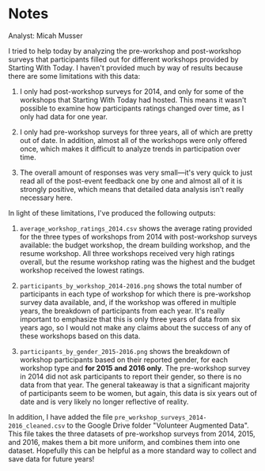 # Notes

Analyst: Micah Musser 

I tried to help today by analyzing the pre-workshop and post-workshop surveys that participants filled out for different workshops provided by Starting With Today. I haven't provided much by way of results because there are some limitations with this data:

1. I only had post-workshop surveys for 2014, and only for some of the workshops that Starting With Today had hosted. This means it wasn't possible to examine how participants ratings changed over time, as I only had data for one year.

2. I only had pre-workshop surveys for three years, all of which are pretty out of date. In addition, almost all of the workshops were only offered once, which makes it difficult to analyze trends in participation over time.

3. The overall amount of responses was very small—it's very quick to just read all of the post-event feedback one by one and almost all of it is strongly positive, which means that detailed data analysis isn't really necessary here.

In light of these limitations, I've produced the following outputs:

1. `average_workshop_ratings_2014.csv` shows the average rating provided for the three types of workshops from 2014 with post-workshop surveys available: the budget workshop, the dream building workshop, and the resume workshop. All three workshops received very high ratings overall, but the resume workshop rating was the highest and the budget workshop received the lowest ratings.

2. `participants_by_workshop_2014-2016.png` shows the total number of participants in each type of workshop for which there is pre-workshop survey data available, and, if the workshop was offered in multiple years, the breakdown of participants from each year. It's really important to emphasize that this is only three years of data from six years ago, so I would not make any claims about the success of any of these workshops based on this data.

3. `participants_by_gender_2015-2016.png` shows the breakdown of workshop participants based on their reported gender, for each workshop type and **for 2015 and 2016 only**. The pre-workshop survey in 2014 did not ask participants to report their gender, so there is no data from that year. The general takeaway is that a significant majority of participants seem to be women, but again, this data is six years out of date and is very likely no longer reflective of reality. 

In addition, I have added the file `pre_workshop_surveys_2014-2016_cleaned.csv` to the Google Drive folder "Volunteer Augmented Data". This file takes the three datasets of pre-workshop surveys from 2014, 2015, and 2016, makes them a bit more uniform, and combines them into one dataset. Hopefully this can be helpful as a more standard way to collect and save data for future years!